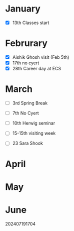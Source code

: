 
# January 
- [x] 13th Classes start 

# Februrary
- [x] Aishik Ghosh visit (Feb 5th)
- [x] 17th no cyert
- [x] 28th Career day at ECS

# March 
- [ ] 3rd Spring Break 
- [ ] 7th No Cyert
- [ ] 10th Herwig seminar
- [ ] 15-15th visiting week
- [ ] 23 Sara Shook


# April 


# May 


# June







202407191704
